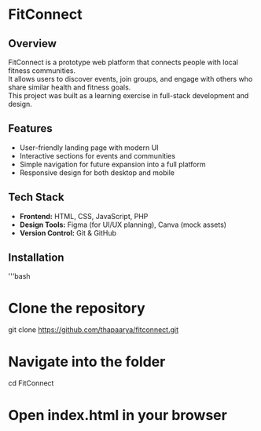 # FitConnect 

## Overview
FitConnect is a prototype web platform that connects people with local fitness communities.  
It allows users to discover events, join groups, and engage with others who share similar health and fitness goals.  
This project was built as a learning exercise in full-stack development and design.

## Features
- User-friendly landing page with modern UI  
- Interactive sections for events and communities  
- Simple navigation for future expansion into a full platform  
- Responsive design for both desktop and mobile  

## Tech Stack
- **Frontend:** HTML, CSS, JavaScript, PHP  
- **Design Tools:** Figma (for UI/UX planning), Canva (mock assets)  
- **Version Control:** Git & GitHub  

## Installation
'''bash

# Clone the repository
git clone https://github.com/thapaarya/fitconnect.git

# Navigate into the folder
cd FitConnect

# Open index.html in your browser

